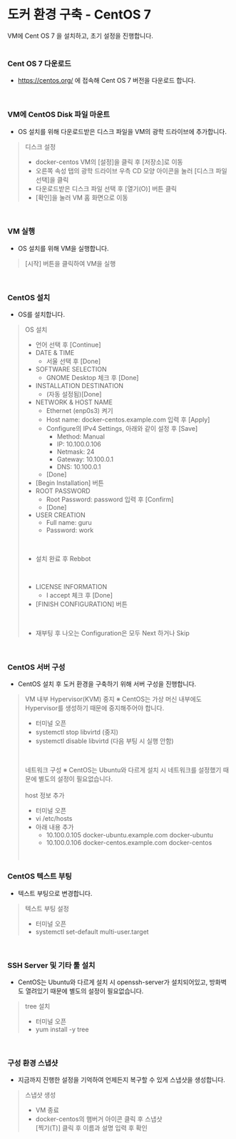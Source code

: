 # 도커 환경 구축 - CentOS 7

VM에 Cent OS 7 을 설치하고, 초기 설정을 진행합니다.   
<br />

### Cent OS 7 다운로드
- https://centos.org/ 에 접속해 Cent OS 7 버전을 다운로드 합니다.   
<br />

### VM에 CentOS Disk 파일 마운트
- OS 설치를 위해 다운로드받은 디스크 파일을 VM의 광학 드라이브에 추가합니다.   

> 디스크 설정   
> - docker-centos VM의 [설정]을 클릭 후 [저장소]로 이동   
> - 오른쪽 속성 탭의 광학 드라이브 우측 CD 모양 아이콘을 눌러 [디스크 파일 선택]을 클릭   
> - 다운로드받은 디스크 파일 선택 후 [열기(O)] 버튼 클릭   
> - [확인]을 눌러 VM 홈 화면으로 이동   
<br />

### VM 실행
- OS 설치를 위해 VM을 실행합니다.   

> [시작] 버튼을 클릭하여 VM을 실행   
<br />

### CentOS 설치
- OS를 설치합니다.

> OS 설치
> - 언어 선택 후 [Continue]
> - DATE & TIME
>   - 서울 선택 후 [Done]
> - SOFTWARE SELECTION
>   - GNOME Desktop 체크 후 [Done]
> - INSTALLATION DESTINATION
>   - (자동 설정됨)[Done]
> - NETWORK & HOST NAME
>   - Ethernet (enp0s3) 켜기
>   - Host name: docker-centos.example.com 입력 후 [Apply]
>   - Configure의 IPv4 Settings, 아래와 같이 설정 후 [Save]
>     - Method: Manual
>     - IP: 10.100.0.106
>     - Netmask: 24
>     - Gateway: 10.100.0.1
>     - DNS: 10.100.0.1
>   - [Done]
> - [Begin Installation] 버튼
> - ROOT PASSWORD
>   - Root Password: password 입력 후 [Confirm]
>   - [Done]
> - USER CREATION
>   - Full name: guru
>   - Password: work
> <br />
>
> - 설치 완료 후 Rebbot
> <br />
>
> - LICENSE INFORMATION
>   - I accept 체크 후 [Done]
> - [FINISH CONFIGURATION] 버튼
> <br />
>
> - 재부팅 후 나오는 Configuration은 모두 Next 하거나 Skip
<br />

### CentOS 서버 구성
- CentOS 설치 후 도커 환경을 구축하기 위해 서버 구성을 진행합니다.   

> VM 내부 Hypervisor(KVM) 중지
> ※ CentOS는 가상 머신 내부에도 Hypervisor를 생성하기 때문에 중지해주어야 합니다.
> - 터미널 오픈  
> - systemctl stop libvirtd (중지)
> - systemctl disable libvirtd (다음 부팅 시 실행 안함)   
> <br />
>
> 네트워크 구성
> ※ CentOS는 Ubuntu와 다르게 설치 시 네트워크를 설정했기 때문에 별도의 설정이 필요없습니다.   
> <br />
> host 정보 추가   
> - 터미널 오픈
> - vi /etc/hosts   
> - 아래 내용 추가   
>   - 10.100.0.105  docker-ubuntu.example.com docker-ubuntu   
>   - 10.100.0.106  docker-centos.example.com docker-centos   
> <br />
>   

### CentOS 텍스트 부팅
- 텍스트 부팅으로 변경합니다.   

> 텍스트 부팅 설정   
> - 터미널 오픈
> - systemctl set-default multi-user.target   
<br />

### SSH Server 및 기타 툴 설치
- CentOS는 Ubuntu와 다르게 설치 시 openssh-server가 설치되어있고, 방화벽도 열려있기 때문에 별도의 설정이 필요없습니다.   
> tree 설치
> - 터미널 오픈
> - yum install -y tree
<br />

### 구성 환경 스냅샷
- 지금까지 진행한 설정을 기억하여 언제든지 복구할 수 있게 스냅샷을 생성합니다.   

> 스냅샷 생성   
> - VM 종료   
> - docker-centos의 햄버거 아이콘 클릭 후 스냅샷   
> [찍기(T)] 클릭 후 이름과 설명 입력 후 확인   
